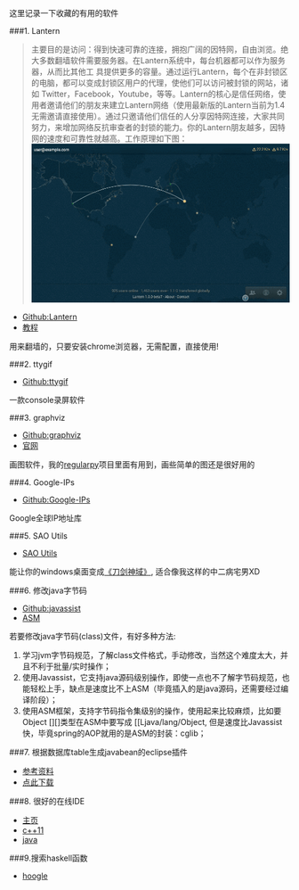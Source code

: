 <!--{layout:default title:收集有用的软件}-->

这里记录一下收藏的有用的软件

###1. Lantern

> 主要目的是访问：得到快速可靠的连接，拥抱广阔的因特网，自由浏览。绝大多数翻墙软件需要服务器。在Lantern系统中，每台机器都可以作为服务器，从而比其他工 具提供更多的容量。通过运行Lantern，每个在非封锁区的电脑，都可以变成封锁区用户的代理，使他们可以访问被封锁的网站，诸如 Twitter，Facebook，Youtube，等等。Lantern的核心是信任网络，使用者邀请他们的朋友来建立Lantern网络（使用最新版的Lantern当前为1.4无需邀请直接使用）。通过只邀请他们信任的人分享因特网连接，大家共同努力，来增加网络反抗审查者的封锁的能力。你的Lantern朋友越多，因特网的速度和可靠性就越高。工作原理如下图：
> ![img](../../images/2015-08-21/lantern.gif)

* [Github:Lantern](https://github.com/getlantern/lantern)
* [教程](http://www.cooear.com/archives/239.htm)

用来翻墙的，只要安装chrome浏览器，无需配置，直接使用!


###2. ttygif

* [Github:ttygif](https://github.com/icholy/ttygif)

一款console录屏软件

###3. graphviz

* [Github:graphviz](https://github.com/ellson/graphviz)
* [官网](http://www.graphviz.org/)

画图软件，我的[regularpy](https://github.com/aducode/regularpy)项目里面有用到，画些简单的图还是很好用的

###4. Google-IPs

* [Github:Google-IPs](https://github.com/Playkid/Google-IPs)

Google全球IP地址库

###5. SAO Utils

* [SAO Utils](http://www.gpbeta.com/post/develop/sao-utils/)

能让你的windows桌面变成[《刀剑神域》](http://baike.baidu.com/link?url=WIE9MRV_x1KBNX0e5IxaFq0AI7_iKA34BHKrc96w4Iwkk64rbhZLsfssFWl7BInjcmIraKA-xGrXlbfx58E4iuVouTsv1tqGzw9NfAk4Iym), 适合像我这样的中二病宅男XD

###6. 修改java字节码

* [Github:javassist](https://github.com/jboss-javassist/javassist)
* [ASM](http://asm.ow2.org/)

若要修改java字节码(class)文件，有好多种方法:

1. 学习jvm字节码规范，了解class文件格式，手动修改，当然这个难度太大，并且不利于批量/实时操作；
2. 使用Javassist，它支持java源码级别操作，即使一点也不了解字节码规范，也能轻松上手，缺点是速度比不上ASM（毕竟插入的是java源码，还需要经过编译阶段）；
3. 使用ASM框架，支持字节码指令集级别的操作，使用起来比较麻烦，比如要Object [][]类型在ASM中要写成 [[Ljava/lang/Object, 但是速度比Javassist快，毕竟spring的AOP就用的是ASM的封装：cglib；

###7. 根据数据库table生成javabean的eclipse插件

* [参考资料](http://blog.csdn.net/z1721940401/article/details/24836931)
* [点此下载](../../attachments/2015-09-16/JavaBeanTool_1.0.0.201112040957.rar)

###8. 很好的在线IDE
* [主页](http://www.tutorialspoint.com/)
* [c++11](http://www.tutorialspoint.com/compile_cpp11_online.php)
* [java](http://www.tutorialspoint.com/compile_java_online.php)

###9.搜索haskell函数

* [hoogle](https://www.haskell.org/hoogle/)

